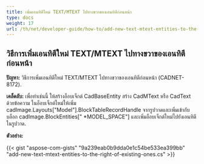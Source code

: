 ```yaml
---
title: เพิ่มเอนทิตีใหม่ TEXT/MTEXT ไปทางขวาของเอนทิตีก่อนหน้า
type: docs
weight: 17
url: /th/net/developer-guide/how-to/add-new-text-mtext-entities-to-the-right-of-existing-ones/
---
```


## **วิธีการเพิ่มเอนทิตีใหม่ TEXT/MTEXT ไปทางขวาของเอนทิตีก่อนหน้า**

**ปัญหา:** วิธีการเพิ่มเอนทิตีใหม่ TEXT/MTEXT ไปทางขวาของเอนทิตีก่อนหน้า (CADNET-8172).

**เคล็ดลับ:** เพื่อทำเช่นนี้ ให้สร้างอ็อบเจ็กต์ CadBaseEntity สร้าง CadMText หรือ CadText ด้วยข้อความ ในอ็อบเจ็กต์ใหม่ให้เพิ่ม cadImage.Layouts["Model"].BlockTableRecordHandle จากรูปวาดและเพิ่มเข้ากับบล็อก cadImage.BlockEntities[" *MODEL_SPACE"] และเพิ่มอ็อบเจ็กต์ใหม่ไปยังเอนทิตีในรูปวาด.

**ตัวอย่าง:**

{{< gist "aspose-com-gists" "9a239eab0b9dda0e1c54be533ea399bb" "add-new-text-mtext-entities-to-the-right-of-existing-ones.cs" >}}
